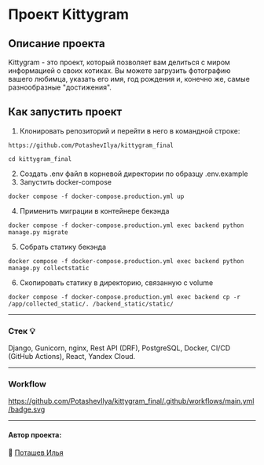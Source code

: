 # Проект Kittygram
## Описание проекта
Kittygram - это проект, который позволяет вам делиться с миром информацией о своих котиках. Вы можете загрузить фотографию вашего любимца, указать его имя, год рождения и, конечно же, самые разнообразные "достижения". 
## Как запустить проект
1. Клонировать репозиторий и перейти в него в командной строке:
```
https://github.com/PotashevIlya/kittygram_final
```
```
cd kittygram_final
```
2. Создать .env файл в корневой директории по образцу .env.example
3. Запустить docker-compose
```
docker compose -f docker-compose.production.yml up
```
4. Применить миграции в контейнере бекэнда
```
docker compose -f docker-compose.production.yml exec backend python manage.py migrate
```
5. Собрать статику бекэнда
```
docker compose -f docker-compose.production.yml exec backend python manage.py collectstatic
```
6. Скопировать статику в директорию, связанную с volume
```
docker compose -f docker-compose.production.yml exec backend cp -r /app/collected_static/. /backend_static/static/
```
___
### Стек :bulb:
Django, Gunicorn, nginx, Rest API (DRF), PostgreSQL, Docker, CI/CD (GitHub Actions), React, Yandex Cloud.
___
### Workflow
https://github.com/PotashevIlya/kittygram_final/.github/workflows/main.yml/badge.svg

___  
#### Автор проекта:    
:small_orange_diamond: [Поташев Илья](https://github.com/PotashevIlya)  

